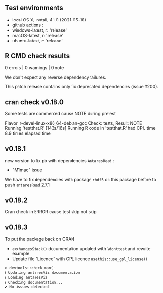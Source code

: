 ## Test environments
* local OS X, install, 4.1.0 (2021-05-18)
* github actions : 
* windows-latest, r: 'release' 
* macOS-latest, r: 'release'
* ubuntu-latest, r: 'release' 

## R CMD check results

0 errors | 0 warnings | 0 note


We don't expect any reverse dependency failures.

This patch release contains only fix deprecated dependencies (issue #200).

## cran check v0.18.0
Some tests are commented cause NOTE during pretest

Flavor: r-devel-linux-x86_64-debian-gcc
Check: tests, Result: NOTE
    Running 'testthat.R' [143s/16s]
  Running R code in 'testthat.R' had CPU time 8.9 times elapsed time

## v0.18.1
new version to fix pb with dependencies `AntaresRead` :  
 - "M1mac" issue  
 
We have to fix dependencies with package `rhdf5` on this package before to push `antaresRead` 2.7.1

## v0.18.2
Cran check in ERROR cause test skip not skip 

## v0.18.3
To put the package back on CRAN  
 - `exchangesStack()` documentation updated with `\donttest` and rewrite example  
 - Update file "Licence" with GPL licence `usethis::use_gpl_license()`  
 
```
> devtools::check_man()
ℹ Updating antaresViz documentation
ℹ Loading antaresViz
ℹ Checking documentation...
✔ No issues detected
```

